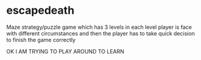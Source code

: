 # escapedeath
Maze strategy/puzzle game which has 3 levels in each level player is face with different circumstances and then the player has to take quick decision to finish the game correctly


OK I AM TRYING TO PLAY AROUND TO LEARN